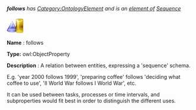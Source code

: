 ___follows__ 
 has
 [Category:OntologyElement](../../Category/OntologyElement "Category:OntologyElement") 
 and is an
 [element of](../../Property/ElementOf "Property:ElementOf") 
[Sequence](../../Submissions/Sequence "Submissions:Sequence")_




  





[![ObjectProperty](../images/thumb/c/c3/ObjectProperty.gif/45px-ObjectProperty.gif)](../../Image/ObjectProperty.gif "ObjectProperty")


__Name__ 
 : follows
 



__Type:__ 
 owl:ObjectProperty
 



__Description__ 
 : A relation between entities, expressing a 'sequence' schema.
 



 E.g. 'year 2000 follows 1999', 'preparing coffee' follows 'deciding what coffee to use', 'II World War follows I World War', etc.
 



 It can be used between tasks, processes or time intervals, and subproperties would fit best in order to distinguish the different uses.